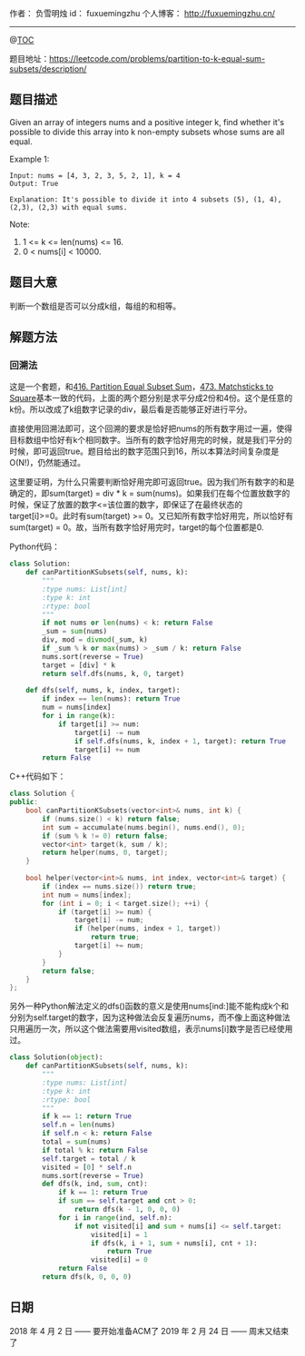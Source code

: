 作者： 负雪明烛
id：	fuxuemingzhu
个人博客：	http://fuxuemingzhu.cn/

---

@[TOC](目录)

题目地址：https://leetcode.com/problems/partition-to-k-equal-sum-subsets/description/

## 题目描述

Given an array of integers nums and a positive integer k, find whether it's possible to divide this array into k non-empty subsets whose sums are all equal.

Example 1:
    
    Input: nums = [4, 3, 2, 3, 5, 2, 1], k = 4
    Output: True
    
    Explanation: It's possible to divide it into 4 subsets (5), (1, 4), (2,3), (2,3) with equal sums.

Note:

1. 1 <= k <= len(nums) <= 16.
1. 0 < nums[i] < 10000.

    
## 题目大意

判断一个数组是否可以分成k组，每组的和相等。

## 解题方法

### 回溯法

这是一个套题，和[416. Partition Equal Subset Sum][1]，[473. Matchsticks to Square][2]基本一致的代码，上面的两个题分别是求平分成2份和4份。这个是任意的k份。所以改成了k组数字记录的div，最后看是否能够正好进行平分。

直接使用回溯法即可，这个回溯的要求是恰好把nums的所有数字用过一遍，使得目标数组中恰好有k个相同数字。当所有的数字恰好用完的时候，就是我们平分的时候，即可返回true。题目给出的数字范围只到16，所以本算法时间复杂度是O(N!)，仍然能通过。

这里要证明，为什么只需要判断恰好用完即可返回true。因为我们所有数字的和是确定的，即sum(target) = div * k = sum(nums)。如果我们在每个位置放数字的时候，保证了放置的数字<=该位置的数字，即保证了在最终状态的target[i]>=0。此时有sum(target) >= 0。又已知所有数字恰好用完，所以恰好有sum(target) = 0。故，当所有数字恰好用完时，target的每个位置都是0.

Python代码：

```python
class Solution:
    def canPartitionKSubsets(self, nums, k):
        """
        :type nums: List[int]
        :type k: int
        :rtype: bool
        """
        if not nums or len(nums) < k: return False
        _sum = sum(nums)
        div, mod = divmod(_sum, k)
        if _sum % k or max(nums) > _sum / k: return False
        nums.sort(reverse = True)
        target = [div] * k
        return self.dfs(nums, k, 0, target)
        
    def dfs(self, nums, k, index, target):
        if index == len(nums): return True
        num = nums[index]
        for i in range(k):
            if target[i] >= num:
                target[i] -= num
                if self.dfs(nums, k, index + 1, target): return True
                target[i] += num
        return False
```

C++代码如下：

```cpp
class Solution {
public:
    bool canPartitionKSubsets(vector<int>& nums, int k) {
        if (nums.size() < k) return false;
        int sum = accumulate(nums.begin(), nums.end(), 0);
        if (sum % k != 0) return false;
        vector<int> target(k, sum / k);
        return helper(nums, 0, target);
    }
    
    bool helper(vector<int>& nums, int index, vector<int>& target) {
        if (index == nums.size()) return true;
        int num = nums[index];
        for (int i = 0; i < target.size(); ++i) {
            if (target[i] >= num) {
                target[i] -= num;
                if (helper(nums, index + 1, target))
                    return true;
                target[i] += num;
            }
        }
        return false;
    }
};
```

另外一种Python解法定义的dfs()函数的意义是使用nums[ind:]能不能构成k个和分别为self.target的数字，因为这种做法会反复遍历nums，而不像上面这种做法只用遍历一次，所以这个做法需要用visited数组，表示nums[i]数字是否已经使用过。

```python
class Solution(object):
    def canPartitionKSubsets(self, nums, k):
        """
        :type nums: List[int]
        :type k: int
        :rtype: bool
        """
        if k == 1: return True
        self.n = len(nums)
        if self.n < k: return False
        total = sum(nums)
        if total % k: return False
        self.target = total / k
        visited = [0] * self.n
        nums.sort(reverse = True)
        def dfs(k, ind, sum, cnt):
            if k == 1: return True
            if sum == self.target and cnt > 0:
                return dfs(k - 1, 0, 0, 0)
            for i in range(ind, self.n):
                if not visited[i] and sum + nums[i] <= self.target:
                    visited[i] = 1
                    if dfs(k, i + 1, sum + nums[i], cnt + 1):
                        return True
                    visited[i] = 0
            return False
        return dfs(k, 0, 0, 0)
```

## 日期

2018 年 4 月 2 日 —— 要开始准备ACM了
2019 年 2 月 24 日 —— 周末又结束了

  [1]: https://blog.csdn.net/fuxuemingzhu/article/details/79787425
  [2]: https://blog.csdn.net/fuxuemingzhu/article/details/79787660
